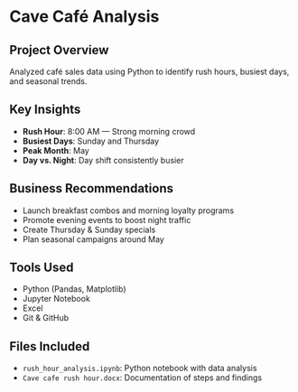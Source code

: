 # Cave Café Analysis

## Project Overview
Analyzed café sales data using Python to identify rush hours, busiest days, and seasonal trends.

## Key Insights
- **Rush Hour**: 8:00 AM — Strong morning crowd
- **Busiest Days**: Sunday and Thursday
- **Peak Month**: May
- **Day vs. Night**: Day shift consistently busier

## Business Recommendations
- Launch breakfast combos and morning loyalty programs
- Promote evening events to boost night traffic
- Create Thursday & Sunday specials
- Plan seasonal campaigns around May

##  Tools Used
- Python (Pandas, Matplotlib)
- Jupyter Notebook
- Excel
- Git & GitHub

## Files Included
- `rush_hour_analysis.ipynb`: Python notebook with data analysis
- `Cave cafe rush hour.docx`: Documentation of steps and findings
